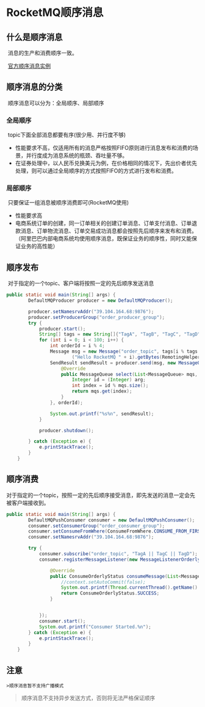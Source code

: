 # RocketMQ顺序消息

## 什么是顺序消息

​	消息的生产和消费顺序一致。

​	[官方顺序消息实例](http://rocketmq.apache.org/docs/order-example/)

## 顺序消息的分类

​	顺序消息可以分为：全局顺序、局部顺序

### 全局顺序

​	topic下面全部消息都要有序(很少用、并行度不够)

* 性能要求不高，仅适用所有的消息严格按照FIFO原则进行消息发布和消费的场景，并行度成为消息系统的瓶颈、吞吐量不够。
* 在证券处理中，以人民币兑换美元为例，在价格相同的情况下，先出价者优先处理，则可以通过全局顺序的方式按照FIFO的方式进行发布和消费。

### 局部顺序

​	只要保证一组消息被顺序消费即可(RocketMQ使用)

* 性能要求高
* 电商系统订单的创建，同一订单相关的创建订单消息、订单支付消息、订单退款消息、订单物流消息、订单交易成功消息都会按照先后顺序来发布和消费。（阿里巴巴内部电商系统均使用顺序消息，既保证业务的顺序性，同时又能保证业务的高性能）

## 顺序发布

​	对于指定的一个topic、客户端将按照一定的先后顺序发送消息

```java
public static void main(String[] args) {
        DefaultMQProducer producer = new DefaultMQProducer();

        producer.setNamesrvAddr("39.104.164.68:9876");
        producer.setProducerGroup("order_producer_group");
        try {
            producer.start();
            String[] tags = new String[]{"TagA", "TagB", "TagC", "TagD", "TagE"};
            for (int i = 0; i < 100; i++) {
                int orderId = i % 4;
                Message msg = new Message("order_topic", tags[i % tags.length], "KEY" + i,
                        ("Hello RocketMQ " + i).getBytes(RemotingHelper.DEFAULT_CHARSET));
                SendResult sendResult = producer.send(msg, new MessageQueueSelector() {
                    @Override
                    public MessageQueue select(List<MessageQueue> mqs, Message msg, Object arg) {
                        Integer id = (Integer) arg;
                        int index = id % mqs.size();
                        return mqs.get(index);
                    }
                }, orderId);

                System.out.printf("%s%n", sendResult);
            }

            producer.shutdown();

        } catch (Exception e) {
            e.printStackTrace();
        }
    }
```



## 顺序消费

对于指定的一个topic，按照一定的先后顺序接受消息，即先发送的消息一定会先被客户端接收到。

```java
public static void main(String[] args) {
        DefaultMQPushConsumer consumer = new DefaultMQPushConsumer();
        consumer.setConsumerGroup("order_consumer_group");
        consumer.setConsumeFromWhere(ConsumeFromWhere.CONSUME_FROM_FIRST_OFFSET);
        consumer.setNamesrvAddr("39.104.164.68:9876");

        try {
            consumer.subscribe("order_topic", "TagA || TagC || TagD");
            consumer.registerMessageListener(new MessageListenerOrderly() {

                @Override
                public ConsumeOrderlyStatus consumeMessage(List<MessageExt> msgs, ConsumeOrderlyContext context) {
                    //context.setAutoCommit(false);
                    System.out.printf(Thread.currentThread().getName() + " Receive New Messages: " + msgs + "%n");
                    return ConsumeOrderlyStatus.SUCCESS;
                }


            });
            consumer.start();
            System.out.printf("Consumer Started.%n");
        } catch (Exception e) {
            e.printStackTrace();
        }
    }
```



## 注意

	>顺序消息暂不支持广播模式

> 顺序消息不支持异步发送方式，否则将无法严格保证顺序



